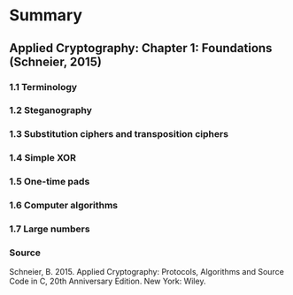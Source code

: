 # Summary

## Applied Cryptography: Chapter 1: Foundations (Schneier, 2015)

### 1.1 Terminology

### 1.2 Steganography

### 1.3 Substitution ciphers and transposition ciphers

### 1.4 Simple XOR

### 1.5 One-time pads

### 1.6 Computer algorithms

### 1.7 Large numbers

### Source

Schneier, B. 2015. Applied Cryptography: Protocols, Algorithms and Source Code in C, 20th Anniversary Edition. New York: Wiley.
